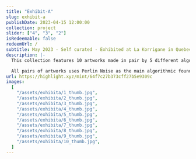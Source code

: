 ```yaml
---
title: "Exhibit-A"
slug: exhibit-a
publishDate: 2023-04-15 12:00:00
collection: project
slider: ["4", "3", "2"]
isRedeemable: false
redeemUrl: /
subtitle: May 2023 - Self curated - Exhibited at La Korrigane in Quebec city - Certificate hosted by Highlight.xyz
description: |-
  This collection features 10 artworks made in pair by 5 different algorithm. This collection was exhibited at La Korrigane in Quebec City during the summer of 2023.

  All pairs of artworks uses Perlin Noise as the main algorithmic foundation and shows how a similar techniques can yield such different results.
url: https://highlight.xyz/mint/64f7c27b373cff27b5e9309c
images:
  [
    "/assets/exhibita/1_thumb.jpg",
    "/assets/exhibita/2_thumb.jpg",
    "/assets/exhibita/3_thumb.jpg",
    "/assets/exhibita/4_thumb.jpg",
    "/assets/exhibita/5_thumb.jpg",
    "/assets/exhibita/6_thumb.jpg",
    "/assets/exhibita/7_thumb.jpg",
    "/assets/exhibita/8_thumb.jpg",
    "/assets/exhibita/9_thumb.jpg",
    "/assets/exhibita/10_thumb.jpg",
  ]
---
```

